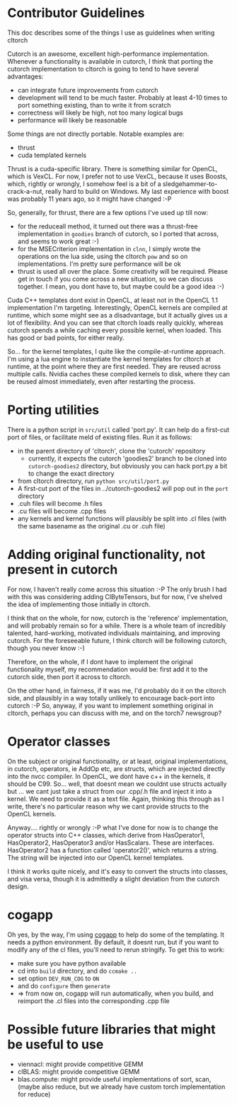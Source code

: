 # Contributor Guidelines

This doc describes some of the things I use as guidelines when writing cltorch

Cutorch is an awesome, excellent high-performance implementation.  Whenever a functionality is available in cutorch, I think that porting the cutorch implementation to cltorch is going to tend to have several advantages:
* can integrate future improvements from cutorch
* development will tend to be much faster.  Probably at least 4-10 times to port something existing, than to write it from scratch
* correctness will likely be high, not too many logical bugs
* performance will likely be reasonable

Some things are not directly portable.  Notable examples are:
* thrust
* cuda templated kernels

Thrust is a cuda-specific library.  There is something similar for OpenCL, which is VexCL. For now, I prefer not to use VexCL, because it uses Boosts, which, rightly or wrongly, I somehow feel is a bit of a sledgehammer-to-crack-a-nut, really hard to build on Windows.  My last experience with boost was probably 11 years ago, so it might have changed :-P

So, generally, for thrust, there are a few options I've used up till now:
* for the reduceall method, it turned out there was a thrust-free implementation in `goodies` branch of cutorch, so I ported that across, and seems to work great :-)
* for the MSECriterion implementation in `clnn`, I simply wrote the operations on the lua side, using the cltorch `pow` and so on implementations.  I'm pretty sure performance will be ok
* thrust is used all over the place.  Some creativity will be required.  Please get in touch if you come across a new situation, so we can discuss together.  I mean, you dont have to, but maybe could be a good idea :-)

Cuda C++ templates dont exist in OpenCL, at least not in the OpenCL 1.1 implementation I'm targeting.  Interestingly, OpenCL kernels are compiled at runtime, which some might see as a disadvantage, but it actually gives us a lot of flexibility.  And you can see that cltorch loads really quickly, whereas cutorch spends a while caching every possible kernel, when loaded.  This has good or bad points, for either really.

So... for the kernel templates, I quite like the compile-at-runtime approach.  I'm using a lua engine to instantiate the kernel templates for cltorch at runtime, at the point where they are first needed.  They are reused across multiple calls.  Nvidia caches these compiled kernels to disk, where they can be reused almost immediately, even after restarting the process.

# Porting utilities

There is a python script in `src/util` called 'port.py'.  It can help do a first-cut port of files, or facilitate meld of existing files.  Run it as follows:
* in the parent directory of 'cltorch', clone the 'cutorch' repository
  * currently, it expects the cutorch 'goodies2' branch to be cloned into `cutorch-goodies2` directory, but obviously you can hack port.py a bit to change the exact directory
* from cltorch directory, run `python src/util/port.py`
* A first-cut port of the files in ../cutorch-goodies2 will pop out in the `port` directory
* .cuh files will become .h files
* .cu files will become .cpp files
* any kernels and kernel functions will plausibly be split into .cl files (with the same basename as the original .cu or .cuh file)

# Adding original functionality, not present in cutorch

For now, I haven't really come across this situation :-P  The only brush I had with this was considering adding ClByteTensors, but for now, I've shelved the idea of implementing those initially in cltorch.

I think that on the whole, for now, cutorch is the 'reference' implementation, and will probably remain so for a while.  There is a whole team of incredibly talented, hard-working, motivated individuals maintaining, and improving cutorch. For the foreseeable future, I think cltorch will be following cutorch, though you never know :-)

Therefore, on the whole, if I dont have to implement the original functionality myself, my recommendation would be: first add it to the cutorch side, then port it across to cltorch.

On the other hand, in fairness, if it was me, I'd probably do it on the cltorch side, and plausibly in a way totally unlikely to encourage back-port into cutorch :-P  So, anyway, if you want to implement something original in cltorch, perhaps you can discuss with me, and on the torch7 newsgroup?

# Operator classes

On the subject or original functionality, or at least, original implementations, in cutorch, operators, ie AddOp etc, are structs, which are injected directly into the nvcc compiler.  In OpenCL, we dont have c++ in the kernels, it should be C99.  So... well, that doesnt mean we couldnt use structs actually but ... we cant just take a struct from our .cpp/.h file and inject it into a kernel.  We need to provide it as a text file.  Again, thinking this through as I write, there's no particular reason why we cant provide structs to the OpenCL kernels.

Anyway.... rightly or wrongly :-P  what I've done for now is to change the operator structs into C++ classes, which derive from HasOperator1, HasOperator2, HasOperator3 and/or HasScalars.  These are interfaces. HasOperator2 has a function called 'operator2()', which returns a string.  The string will be injected into our OpenCL kernel templates.

I think it works quite nicely, and it's easy to convert the structs into classes, and visa versa, though it is admittedly a slight deviation from the cutorch design.

# cogapp

Oh yes, by the way, I'm using [cogapp](https://bitbucket.org/ned/cog) to help do some of the templating.  It needs a python environment.  By default, it doesnt run, but if you want to modify any of the cl files, you'll need to rerun stringify.  To get this to work:
* make sure you have python available
* cd into `build` directory, and do `ccmake ..`
* set option `DEV_RUN_COG` to `ON`
* and do `configure` then `generate`
* => from now on, cogapp will run automatically, when you build, and reimport the .cl files into the corresponding .cpp file

# Possible future libraries that might be useful to use

* viennacl: might provide competitive GEMM
* clBLAS: might provide competitive GEMM
* blas.compute: might provide useful implementations of sort, scan, (maybe also reduce, but we already have custom torch implementation
 for reduce)

